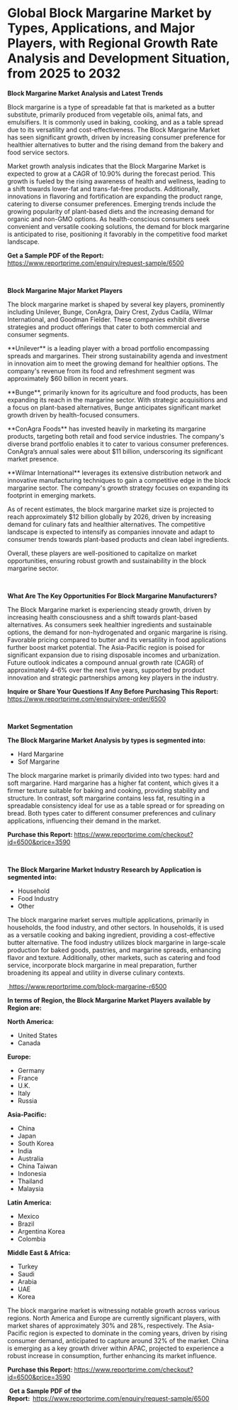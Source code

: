<p><h1>Global Block Margarine Market by Types, Applications, and Major Players, with Regional Growth Rate Analysis and Development Situation, from 2025 to 2032</h1></p><p><strong>Block Margarine Market Analysis and Latest Trends</strong></p>
<p><p>Block margarine is a type of spreadable fat that is marketed as a butter substitute, primarily produced from vegetable oils, animal fats, and emulsifiers. It is commonly used in baking, cooking, and as a table spread due to its versatility and cost-effectiveness. The Block Margarine Market has seen significant growth, driven by increasing consumer preference for healthier alternatives to butter and the rising demand from the bakery and food service sectors.</p><p>Market growth analysis indicates that the Block Margarine Market is expected to grow at a CAGR of 10.90% during the forecast period. This growth is fueled by the rising awareness of health and wellness, leading to a shift towards lower-fat and trans-fat-free products. Additionally, innovations in flavoring and fortification are expanding the product range, catering to diverse consumer preferences. Emerging trends include the growing popularity of plant-based diets and the increasing demand for organic and non-GMO options. As health-conscious consumers seek convenient and versatile cooking solutions, the demand for block margarine is anticipated to rise, positioning it favorably in the competitive food market landscape.</p></p>
<p><strong>Get a Sample PDF of the Report:&nbsp;</strong> <a href="https://www.reportprime.com/enquiry/request-sample/6500?utm_campaign=4520&utm_medium=2&utm_source=Github&utm_content=ia&utm_term=15052025&utm_id=block-margarine">https://www.reportprime.com/enquiry/request-sample/6500</a></p>
<p>&nbsp;</p>
<p><strong>Block Margarine Major Market Players</strong></p>
<p><p>The block margarine market is shaped by several key players, prominently including Unilever, Bunge, ConAgra, Dairy Crest, Zydus Cadila, Wilmar International, and Goodman Fielder. These companies exhibit diverse strategies and product offerings that cater to both commercial and consumer segments.</p><p>**Unilever** is a leading player with a broad portfolio encompassing spreads and margarines. Their strong sustainability agenda and investment in innovation aim to meet the growing demand for healthier options. The company's revenue from its food and refreshment segment was approximately $60 billion in recent years.</p><p>**Bunge**, primarily known for its agriculture and food products, has been expanding its reach in the margarine sector. With strategic acquisitions and a focus on plant-based alternatives, Bunge anticipates significant market growth driven by health-focused consumers.</p><p>**ConAgra Foods** has invested heavily in marketing its margarine products, targeting both retail and food service industries. The company's diverse brand portfolio enables it to cater to various consumer preferences. ConAgra’s annual sales were about $11 billion, underscoring its significant market presence.</p><p>**Wilmar International** leverages its extensive distribution network and innovative manufacturing techniques to gain a competitive edge in the block margarine sector. The company's growth strategy focuses on expanding its footprint in emerging markets.</p><p>As of recent estimates, the block margarine market size is projected to reach approximately $12 billion globally by 2026, driven by increasing demand for culinary fats and healthier alternatives. The competitive landscape is expected to intensify as companies innovate and adapt to consumer trends towards plant-based products and clean label ingredients.</p><p>Overall, these players are well-positioned to capitalize on market opportunities, ensuring robust growth and sustainability in the block margarine sector.</p></p>
<p>&nbsp;</p>
<p><strong>What Are The Key Opportunities For Block Margarine Manufacturers?</strong></p>
<p><p>The Block Margarine market is experiencing steady growth, driven by increasing health consciousness and a shift towards plant-based alternatives. As consumers seek healthier ingredients and sustainable options, the demand for non-hydrogenated and organic margarine is rising. Favorable pricing compared to butter and its versatility in food applications further boost market potential. The Asia-Pacific region is poised for significant expansion due to rising disposable incomes and urbanization. Future outlook indicates a compound annual growth rate (CAGR) of approximately 4-6% over the next five years, supported by product innovation and strategic partnerships among key players in the industry.</p></p>
<p><strong>Inquire or Share Your Questions If Any Before Purchasing This Report:</strong> <a href="https://www.reportprime.com/enquiry/pre-order/6500?utm_campaign=4520&utm_medium=2&utm_source=Github&utm_content=ia&utm_term=15052025&utm_id=block-margarine">https://www.reportprime.com/enquiry/pre-order/6500</a></p>
<p>&nbsp;</p>
<p><strong>Market Segmentation</strong></p>
<p><strong>The Block Margarine Market Analysis by types is segmented into:</strong></p>
<p><ul><li>Hard Margarine</li><li>Sof Margarine</li></ul></p>
<p><p>The block margarine market is primarily divided into two types: hard and soft margarine. Hard margarine has a higher fat content, which gives it a firmer texture suitable for baking and cooking, providing stability and structure. In contrast, soft margarine contains less fat, resulting in a spreadable consistency ideal for use as a table spread or for spreading on bread. Both types cater to different consumer preferences and culinary applications, influencing their demand in the market.</p></p>
<p><strong>Purchase this Report:&nbsp;</strong><a href="https://www.reportprime.com/checkout?id=6500&price=3590&utm_campaign=4520&utm_medium=2&utm_source=Github&utm_content=ia&utm_term=15052025&utm_id=block-margarine">https://www.reportprime.com/checkout?id=6500&price=3590</a></p>
<p>&nbsp;</p>
<p><strong>The Block Margarine Market Industry Research by Application is segmented into:</strong></p>
<p><ul><li>Household</li><li>Food Industry</li><li>Other</li></ul></p>
<p><p>The block margarine market serves multiple applications, primarily in households, the food industry, and other sectors. In households, it is used as a versatile cooking and baking ingredient, providing a cost-effective butter alternative. The food industry utilizes block margarine in large-scale production for baked goods, pastries, and margarine spreads, enhancing flavor and texture. Additionally, other markets, such as catering and food service, incorporate block margarine in meal preparation, further broadening its appeal and utility in diverse culinary contexts.</p></p>
<p><a href="https://www.reportprime.com/block-margarine-r6500?utm_campaign=4520&utm_medium=2&utm_source=Github&utm_content=ia&utm_term=15052025&utm_id=block-margarine">&nbsp;https://www.reportprime.com/block-margarine-r6500</a></p>
<p><strong>In terms of Region, the Block Margarine Market Players available by Region are:</strong></p>
<p>
    <p> <strong> North America: </strong>
        <ul>
            <li>United States</li>
            <li>Canada</li>
        </ul>
        </p> 
    <p> <strong> Europe: </strong>
        <ul>
            <li>Germany</li>
            <li>France</li>
            <li>U.K.</li>
            <li>Italy</li>
            <li>Russia</li>
        </ul>
        </p> 
    <p> <strong> Asia-Pacific: </strong>
        <ul>
            <li>China</li>
            <li>Japan</li>
            <li>South Korea</li>
            <li>India</li>
            <li>Australia</li>
            <li>China Taiwan</li>
            <li>Indonesia</li>
            <li>Thailand</li>
            <li>Malaysia</li>
        </ul>
        </p> 
    <p> <strong> Latin America: </strong>
        <ul>
            <li>Mexico</li>
            <li>Brazil</li>
            <li>Argentina Korea</li>
            <li>Colombia</li>
        </ul>
        </p> 
    <p> <strong> Middle East & Africa: </strong>
        <ul>
            <li>Turkey</li>
            <li>Saudi</li>
            <li>Arabia</li>
            <li>UAE</li>
            <li>Korea</li>
        </ul>
    </p>
    </p>
<p><p>The block margarine market is witnessing notable growth across various regions. North America and Europe are currently significant players, with market shares of approximately 30% and 28%, respectively. The Asia-Pacific region is expected to dominate in the coming years, driven by rising consumer demand, anticipated to capture around 32% of the market. China is emerging as a key growth driver within APAC, projected to experience a robust increase in consumption, further enhancing its market influence.</p></p>
<p><strong>Purchase this Report: </strong><a href="https://www.reportprime.com/checkout?id=6500&price=3590&utm_campaign=4520&utm_medium=2&utm_source=Github&utm_content=ia&utm_term=15052025&utm_id=block-margarine">https://www.reportprime.com/checkout?id=6500&price=3590</a></p>
<p>&nbsp;<strong>Get a Sample PDF of the Report:&nbsp;&nbsp;</strong><a href="https://www.reportprime.com/enquiry/request-sample/6500?utm_campaign=4520&utm_medium=2&utm_source=Github&utm_content=ia&utm_term=15052025&utm_id=block-margarine">https://www.reportprime.com/enquiry/request-sample/6500</a></p>
<p><strong></strong></p>
<p><p></p><p></p><p></p></p>